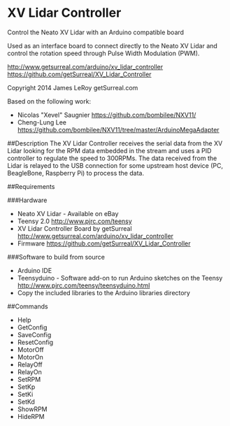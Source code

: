 XV Lidar Controller
===================
Control the Neato XV Lidar with an Arduino compatible board

Used as an interface board to connect directly to the Neato XV Lidar and control the rotation speed through Pulse Width Modulation (PWM).

http://www.getsurreal.com/arduino/xv_lidar_controller
https://github.com/getSurreal/XV_Lidar_Controller

Copyright 2014 James LeRoy getSurreal.com

Based on the following work: 
* Nicolas "Xevel" Saugnier https://github.com/bombilee/NXV11/
* Cheng-Lung Lee https://github.com/bombilee/NXV11/tree/master/ArduinoMegaAdapter


##Description
The XV Lidar Controller receives the serial data from the XV Lidar looking for the RPM data embedded in the stream and uses a PID controller to regulate the speed to 300RPMs.  The data received from the Lidar is relayed to the USB connection for some upstream host device (PC, BeagleBone, Raspberry Pi) to process the data.

##Requirements

###Hardware
* Neato XV Lidar - Available on eBay
* Teensy 2.0 http://www.pjrc.com/teensy
* XV Lidar Controller Board by getSurreal http://www.getsurreal.com/arduino/xv_lidar_controller
* Firmware https://github.com/getSurreal/XV_Lidar_Controller


###Software to build from source
* Arduino IDE
* Teensyduino - Software add-on to run Arduino sketches on the Teensy
 http://www.pjrc.com/teensy/teensyduino.html
* Copy the included libraries to the Arduino libraries directory


##Commands
* Help
* GetConfig
* SaveConfig
* ResetConfig
* MotorOff
* MotorOn
* RelayOff
* RelayOn
* SetRPM
* SetKp
* SetKi
* SetKd
* ShowRPM
* HideRPM

